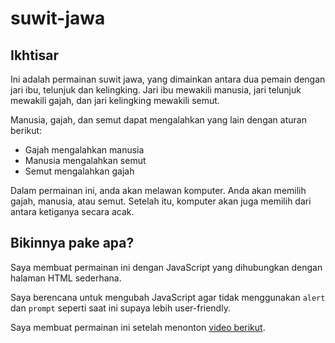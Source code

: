 # suwit-jawa
## Ikhtisar
Ini adalah permainan suwit jawa, yang dimainkan antara dua pemain dengan jari ibu, telunjuk dan kelingking. Jari ibu mewakili manusia, jari telunjuk mewakili gajah, dan jari kelingking mewakili semut.

Manusia, gajah, dan semut dapat mengalahkan yang lain dengan aturan berikut:

- Gajah mengalahkan manusia
- Manusia mengalahkan semut
- Semut mengalahkan gajah

Dalam permainan ini, anda akan melawan komputer. Anda akan memilih gajah, manusia, atau semut. Setelah itu, komputer akan juga memilih dari antara ketiganya secara acak. 

## Bikinnya pake apa?
Saya membuat permainan ini dengan JavaScript yang dihubungkan dengan halaman HTML sederhana.

Saya berencana untuk mengubah JavaScript agar tidak menggunakan `alert` dan `prompt` seperti saat ini supaya lebih user-friendly.

Saya membuat permainan ini setelah menonton [video berikut](https://youtu.be/Mmf3SXHifBw).